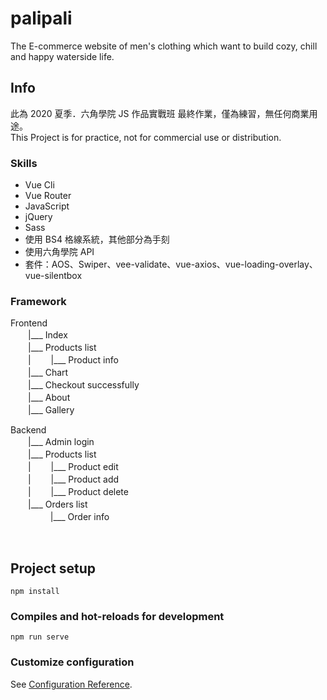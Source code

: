 # palipali
The E-commerce website of men's clothing which want to build cozy, chill and happy waterside life.


## Info
此為 2020 夏季．六角學院 JS 作品實戰班 最終作業，僅為練習，無任何商業用途。  
This Project is for practice, not for commercial use or distribution.  

### Skills
* Vue Cli
* Vue Router
* JavaScript
* jQuery
* Sass
* 使用 BS4 格線系統，其他部分為手刻
* 使用六角學院 API
* 套件：AOS、Swiper、vee-validate、vue-axios、vue-loading-overlay、vue-silentbox

### Framework
Frontend  
　　|___ Index  
　　|___ Products list  
　　|　　 |___ Product info  
　　|___ Chart  
　　|___ Checkout successfully  
　　|___ About  
　　|___ Gallery  

Backend  
　　|___ Admin login  
　　|___ Products list  
　　|　　 |___ Product edit  
　　|　　 |___ Product add  
　　|　　 |___ Product delete  
　　|___ Orders list  
　　 　　 |___ Order info  


<br>

## Project setup
```
npm install
```

### Compiles and hot-reloads for development
```
npm run serve
```

### Customize configuration
See [Configuration Reference](https://cli.vuejs.org/config/).
